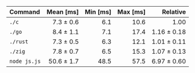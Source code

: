 | Command | Mean [ms] | Min [ms] | Max [ms] | Relative |
|:---|---:|---:|---:|---:|
| `./c` | 7.3 ± 0.6 | 6.1 | 10.6 | 1.00 |
| `./go` | 8.4 ± 1.1 | 7.1 | 17.4 | 1.16 ± 0.18 |
| `./rust` | 7.3 ± 0.5 | 6.3 | 12.1 | 1.01 ± 0.11 |
| `./zig` | 7.8 ± 0.7 | 6.5 | 15.3 | 1.07 ± 0.13 |
| `node js.js` | 50.6 ± 1.7 | 48.5 | 57.5 | 6.97 ± 0.60 |
